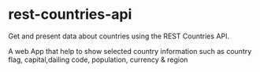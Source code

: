 # rest-countries-api
Get and present data about countries using the REST Countries API.

A web App that help to show selected country information such as country flag, capital,dailing code, population, currency & region
